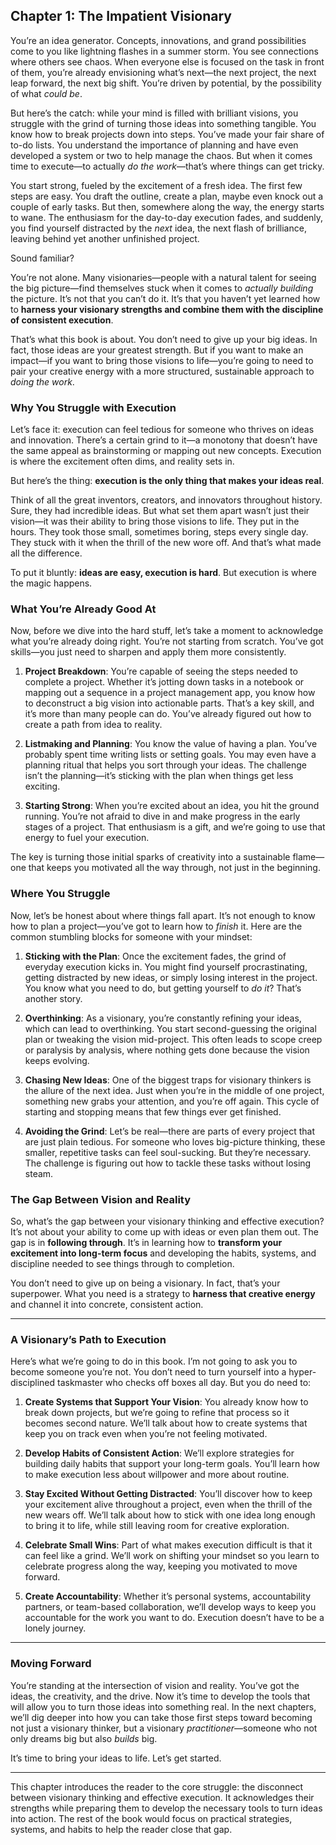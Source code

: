## **Chapter 1: The Impatient Visionary**

You’re an idea generator. Concepts, innovations, and grand possibilities come to you like lightning flashes in a summer storm. You see connections where others see chaos. When everyone else is focused on the task in front of them, you’re already envisioning what’s next—the next project, the next leap forward, the next big shift. You’re driven by potential, by the possibility of what *could be*.

But here’s the catch: while your mind is filled with brilliant visions, you struggle with the grind of turning those ideas into something tangible. You know how to break projects down into steps. You’ve made your fair share of to-do lists. You understand the importance of planning and have even developed a system or two to help manage the chaos. But when it comes time to execute—to actually *do the work*—that’s where things can get tricky.

You start strong, fueled by the excitement of a fresh idea. The first few steps are easy. You draft the outline, create a plan, maybe even knock out a couple of early tasks. But then, somewhere along the way, the energy starts to wane. The enthusiasm for the day-to-day execution fades, and suddenly, you find yourself distracted by the *next* idea, the next flash of brilliance, leaving behind yet another unfinished project.

Sound familiar?

You’re not alone. Many visionaries—people with a natural talent for seeing the big picture—find themselves stuck when it comes to *actually building* the picture. It’s not that you can’t do it. It’s that you haven’t yet learned how to **harness your visionary strengths and combine them with the discipline of consistent execution**.

That’s what this book is about. You don’t need to give up your big ideas. In fact, those ideas are your greatest strength. But if you want to make an impact—if you want to bring those visions to life—you’re going to need to pair your creative energy with a more structured, sustainable approach to *doing the work*.

### **Why You Struggle with Execution**

Let’s face it: execution can feel tedious for someone who thrives on ideas and innovation. There’s a certain grind to it—a monotony that doesn’t have the same appeal as brainstorming or mapping out new concepts. Execution is where the excitement often dims, and reality sets in.

But here’s the thing: **execution is the only thing that makes your ideas real**.

Think of all the great inventors, creators, and innovators throughout history. Sure, they had incredible ideas. But what set them apart wasn’t just their vision—it was their ability to bring those visions to life. They put in the hours. They took those small, sometimes boring, steps every single day. They stuck with it when the thrill of the new wore off. And that’s what made all the difference.

To put it bluntly: **ideas are easy, execution is hard**. But execution is where the magic happens.

### **What You’re Already Good At**

Now, before we dive into the hard stuff, let’s take a moment to acknowledge what you’re already doing right. You’re not starting from scratch. You’ve got skills—you just need to sharpen and apply them more consistently.

1. **Project Breakdown**: You’re capable of seeing the steps needed to complete a project. Whether it’s jotting down tasks in a notebook or mapping out a sequence in a project management app, you know how to deconstruct a big vision into actionable parts. That’s a key skill, and it’s more than many people can do. You’ve already figured out how to create a path from idea to reality.
   
2. **Listmaking and Planning**: You know the value of having a plan. You’ve probably spent time writing lists or setting goals. You may even have a planning ritual that helps you sort through your ideas. The challenge isn’t the planning—it’s sticking with the plan when things get less exciting.

3. **Starting Strong**: When you’re excited about an idea, you hit the ground running. You’re not afraid to dive in and make progress in the early stages of a project. That enthusiasm is a gift, and we’re going to use that energy to fuel your execution.

The key is turning those initial sparks of creativity into a sustainable flame—one that keeps you motivated all the way through, not just in the beginning.

### **Where You Struggle**

Now, let’s be honest about where things fall apart. It’s not enough to know how to plan a project—you’ve got to learn how to *finish* it. Here are the common stumbling blocks for someone with your mindset:

1. **Sticking with the Plan**: Once the excitement fades, the grind of everyday execution kicks in. You might find yourself procrastinating, getting distracted by new ideas, or simply losing interest in the project. You know what you need to do, but getting yourself to *do it*? That’s another story.

2. **Overthinking**: As a visionary, you’re constantly refining your ideas, which can lead to overthinking. You start second-guessing the original plan or tweaking the vision mid-project. This often leads to scope creep or paralysis by analysis, where nothing gets done because the vision keeps evolving.

3. **Chasing New Ideas**: One of the biggest traps for visionary thinkers is the allure of the next idea. Just when you’re in the middle of one project, something new grabs your attention, and you’re off again. This cycle of starting and stopping means that few things ever get finished.

4. **Avoiding the Grind**: Let’s be real—there are parts of every project that are just plain tedious. For someone who loves big-picture thinking, these smaller, repetitive tasks can feel soul-sucking. But they’re necessary. The challenge is figuring out how to tackle these tasks without losing steam.

### **The Gap Between Vision and Reality**

So, what’s the gap between your visionary thinking and effective execution? It’s not about your ability to come up with ideas or even plan them out. The gap is in **following through**. It’s in learning how to **transform your excitement into long-term focus** and developing the habits, systems, and discipline needed to see things through to completion.

You don’t need to give up on being a visionary. In fact, that’s your superpower. What you need is a strategy to **harness that creative energy** and channel it into concrete, consistent action.

---

### **A Visionary’s Path to Execution**

Here’s what we’re going to do in this book. I’m not going to ask you to become someone you’re not. You don’t need to turn yourself into a hyper-disciplined taskmaster who checks off boxes all day. But you do need to:

1. **Create Systems that Support Your Vision**: You already know how to break down projects, but we’re going to refine that process so it becomes second nature. We’ll talk about how to create systems that keep you on track even when you’re not feeling motivated.

2. **Develop Habits of Consistent Action**: We’ll explore strategies for building daily habits that support your long-term goals. You’ll learn how to make execution less about willpower and more about routine.

3. **Stay Excited Without Getting Distracted**: You’ll discover how to keep your excitement alive throughout a project, even when the thrill of the new wears off. We’ll talk about how to stick with one idea long enough to bring it to life, while still leaving room for creative exploration.

4. **Celebrate Small Wins**: Part of what makes execution difficult is that it can feel like a grind. We’ll work on shifting your mindset so you learn to celebrate progress along the way, keeping you motivated to move forward.

5. **Create Accountability**: Whether it’s personal systems, accountability partners, or team-based collaboration, we’ll develop ways to keep you accountable for the work you want to do. Execution doesn’t have to be a lonely journey.

---

### **Moving Forward**

You’re standing at the intersection of vision and reality. You’ve got the ideas, the creativity, and the drive. Now it’s time to develop the tools that will allow you to turn those ideas into something real. In the next chapters, we’ll dig deeper into how you can take those first steps toward becoming not just a visionary thinker, but a visionary *practitioner*—someone who not only dreams big but also *builds* big.

It’s time to bring your ideas to life. Let’s get started.

---

This chapter introduces the reader to the core struggle: the disconnect between visionary thinking and effective execution. It acknowledges their strengths while preparing them to develop the necessary tools to turn ideas into action. The rest of the book would focus on practical strategies, systems, and habits to help the reader close that gap.
